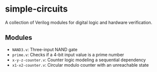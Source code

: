 # simple-circuits

A collection of Verilog modules for digital logic and hardware verification.

## Modules

- `NAND3.v`: Three-input NAND gate
- `prime.v`: Checks if a 4-bit input value is a prime number
- `x-y-z-counter.v`: Counter logic modeling a sequential dependency
- `x1-x2-counter.v`: Circular modulo counter with an unreachable state
